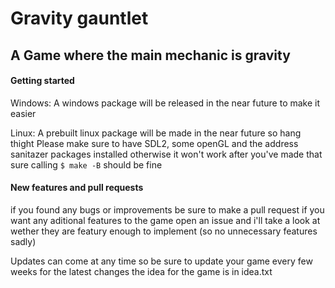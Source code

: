# Gravity gauntlet

## A Game where the main mechanic is gravity

#### Getting started

Windows:
A windows package will be released in the near future to make it easier

Linux:
A prebuilt linux package will be made in the near future so hang thight
Please make sure to have SDL2, some openGL and the address sanitazer packages installed otherwise it won't work
after you've made that sure calling ```$ make -B``` should be fine

#### New features and pull requests
if you found any bugs or improvements be sure to make a pull request
if you want any aditional features to the game open an issue and i'll take a look at wether they are featury enough to
implement (so no unnecessary features sadly)

Updates can come at any time so be sure to update your game every few weeks for the latest changes
the idea for the game is in idea.txt